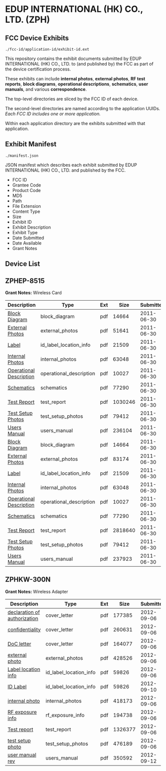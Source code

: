 # EDUP INTERNATIONAL (HK) CO., LTD. (ZPH)
## FCC Device Exhibits

```
./fcc-id/application-id/exhibit-id.ext
```

This repository contains the exhibit documents submitted by EDUP INTERNATIONAL (HK) CO., LTD. to (and published by) the FCC as part of the device certification process.

These exhibits can include **internal photos**, **external photos**, **RF test reports**, **block diagrams**, **operational descriptions**, **schematics**, **user manuals**, and various **correspondence**.

The top-level directories are sliced by the FCC ID of each device.

The second-level directories are named according to the application UUIDs. *Each FCC ID includes one or more application.*

Within each application directory are the exhibits submitted with that application. 

## Exhibit Manifest

```
./manifest.json
```

JSON manifest which describes each exhibit submitted by EDUP INTERNATIONAL (HK) CO., LTD. and published by the FCC.

- FCC ID
- Grantee Code
- Product Code
- MD5
- Path
- File Extension
- Content Type
- Size
- Exhibit ID
- Exhibit Description
- Exhibit Type
- Date Submitted
- Date Available
- Grant Notes

## Device List
## ZPHEP-8515
**Grant Notes:** Wireless Card

| Description | Type | Ext | Size | Submitted | Available |
| ----------- | ---- | --- | ---- | --------- | --------- |
| [Block Diagram](ZPHEP-8515/62db6a365fbea7f1e8e0b27e4bcc5b7b/1493492.pdf) | block_diagram | pdf | 14664 | 2011-06-30 | 2011-06-30 |
| [External Photos](ZPHEP-8515/62db6a365fbea7f1e8e0b27e4bcc5b7b/1493493.pdf) | external_photos | pdf | 51641 | 2011-06-30 | 2011-06-30 |
| [Label](ZPHEP-8515/62db6a365fbea7f1e8e0b27e4bcc5b7b/1493495.pdf) | id_label_location_info | pdf | 21509 | 2011-06-30 | 2011-06-30 |
| [Internal Photos](ZPHEP-8515/62db6a365fbea7f1e8e0b27e4bcc5b7b/1493494.pdf) | internal_photos | pdf | 63048 | 2011-06-30 | 2011-06-30 |
| [Operational Description](ZPHEP-8515/62db6a365fbea7f1e8e0b27e4bcc5b7b/1493496.pdf) | operational_description | pdf | 10027 | 2011-06-30 | 2011-06-30 |
| [Schematics](ZPHEP-8515/62db6a365fbea7f1e8e0b27e4bcc5b7b/1493497.pdf) | schematics | pdf | 77290 | 2011-06-30 | 2011-06-30 |
| [Test Report](ZPHEP-8515/62db6a365fbea7f1e8e0b27e4bcc5b7b/1493498.pdf) | test_report | pdf | 1030246 | 2011-06-30 | 2011-06-30 |
| [Test Setup Photos](ZPHEP-8515/62db6a365fbea7f1e8e0b27e4bcc5b7b/1493499.pdf) | test_setup_photos | pdf | 79412 | 2011-06-30 | 2011-06-30 |
| [Users Manual](ZPHEP-8515/62db6a365fbea7f1e8e0b27e4bcc5b7b/1493500.pdf) | users_manual | pdf | 236104 | 2011-06-30 | 2011-06-30 |
| [Block Diagram](ZPHEP-8515/8a8225da076cf19653fda2efba7babe8/1493492.pdf) | block_diagram | pdf | 14664 | 2011-06-30 | 2011-06-30 |
| [External Photos](ZPHEP-8515/8a8225da076cf19653fda2efba7babe8/1493534.pdf) | external_photos | pdf | 83174 | 2011-06-30 | 2011-06-30 |
| [Label](ZPHEP-8515/8a8225da076cf19653fda2efba7babe8/1493495.pdf) | id_label_location_info | pdf | 21509 | 2011-06-30 | 2011-06-30 |
| [Internal Photos](ZPHEP-8515/8a8225da076cf19653fda2efba7babe8/1493494.pdf) | internal_photos | pdf | 63048 | 2011-06-30 | 2011-06-30 |
| [Operational Description](ZPHEP-8515/8a8225da076cf19653fda2efba7babe8/1493496.pdf) | operational_description | pdf | 10027 | 2011-06-30 | 2011-06-30 |
| [Schematics](ZPHEP-8515/8a8225da076cf19653fda2efba7babe8/1493497.pdf) | schematics | pdf | 77290 | 2011-06-30 | 2011-06-30 |
| [Test Report](ZPHEP-8515/8a8225da076cf19653fda2efba7babe8/1493539.pdf) | test_report | pdf | 2818640 | 2011-06-30 | 2011-06-30 |
| [Test Setup Photos](ZPHEP-8515/8a8225da076cf19653fda2efba7babe8/1493499.pdf) | test_setup_photos | pdf | 79412 | 2011-06-30 | 2011-06-30 |
| [Users Manual](ZPHEP-8515/8a8225da076cf19653fda2efba7babe8/1493541.pdf) | users_manual | pdf | 237923 | 2011-06-30 | 2011-06-30 |
## ZPHKW-300N
**Grant Notes:** Wireless Adapter

| Description | Type | Ext | Size | Submitted | Available |
| ----------- | ---- | --- | ---- | --------- | --------- |
| [declaration of authorization](ZPHKW-300N/9c2b0c4087fe05eba8eb1aacbdfe470a/1784081.pdf) | cover_letter | pdf | 177385 | 2012-09-06 | 2012-09-12 |
| [confidentiality](ZPHKW-300N/9c2b0c4087fe05eba8eb1aacbdfe470a/1784082.pdf) | cover_letter | pdf | 260631 | 2012-09-06 | 2012-09-12 |
| [DoC letter](ZPHKW-300N/9c2b0c4087fe05eba8eb1aacbdfe470a/1784083.pdf) | cover_letter | pdf | 164077 | 2012-09-06 | 2012-09-12 |
| [external photo	](ZPHKW-300N/9c2b0c4087fe05eba8eb1aacbdfe470a/1784060.pdf) | external_photos | pdf | 428526 | 2012-09-06 | 2012-09-12 |
| [Label location info](ZPHKW-300N/9c2b0c4087fe05eba8eb1aacbdfe470a/1784065.pdf) | id_label_location_info | pdf | 59826 | 2012-09-06 | 2012-09-12 |
| [ID Label](ZPHKW-300N/9c2b0c4087fe05eba8eb1aacbdfe470a/1784065.pdf) | id_label_location_info | pdf | 59826 | 2012-09-10 | 2012-09-12 |
| [internal photo	](ZPHKW-300N/9c2b0c4087fe05eba8eb1aacbdfe470a/1784061.pdf) | internal_photos | pdf | 418173 | 2012-09-06 | 2012-09-12 |
| [RF exposure info](ZPHKW-300N/9c2b0c4087fe05eba8eb1aacbdfe470a/1784066.pdf) | rf_exposure_info | pdf | 194738 | 2012-09-06 | 2012-09-12 |
| [Test report](ZPHKW-300N/9c2b0c4087fe05eba8eb1aacbdfe470a/1784067.pdf) | test_report | pdf | 1326377 | 2012-09-06 | 2012-09-12 |
| [test setup photo](ZPHKW-300N/9c2b0c4087fe05eba8eb1aacbdfe470a/1784062.pdf) | test_setup_photos | pdf | 476189 | 2012-09-06 | 2012-09-12 |
| [user manual rev](ZPHKW-300N/9c2b0c4087fe05eba8eb1aacbdfe470a/1788588.pdf) | users_manual | pdf | 350592 | 2012-09-12 | 2012-09-12 |
